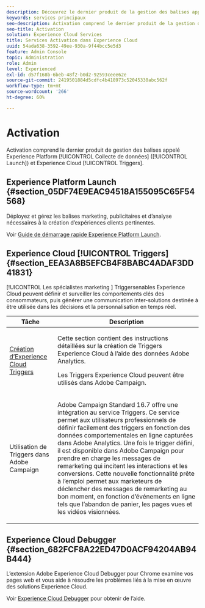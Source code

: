 ```yaml
---
description: Découvrez le dernier produit de la gestion des balises appelé Experience Platform Launch.
keywords: services principaux
seo-description: Activation comprend le dernier produit de la gestion des balises appelé Experience Platform Launch. Dynamic Tag Management et Triggers.
seo-title: Activation
solution: Experience Cloud Services
title: Services Activation dans Experience Cloud
uuid: 54ada638-3592-49ee-930a-9f44bcc5e5d3
feature: Admin Console
topic: Administration
role: Admin
level: Experienced
exl-id: d57f168b-6beb-48f2-b0d2-92593ceee62e
source-git-commit: 2419501884d5cdfc4b418973c52045330abc562f
workflow-type: tm+mt
source-wordcount: '266'
ht-degree: 60%

---
```


# Activation

Activation comprend le dernier produit de gestion des balises appelé Experience Platform [!UICONTROL Collecte de données] ([!UICONTROL Launch]) et Experience Cloud [!UICONTROL Triggers].

## Experience Platform Launch {#section_05DF74E9EAC94518A155095C65F54568}

Déployez et gérez les balises marketing, publicitaires et d’analyse nécessaires à la création d’expériences clients pertinentes.

Voir [Guide de démarrage rapide Experience Platform Launch](https://experienceleague.adobe.com/docs/experience-platform/tags/get-started/quick-start.html?lang=en).

## Experience Cloud [!UICONTROL Triggers] {#section_EEA3A8B5EFCB4F8BABC4ADAF3DD41831}

[!UICONTROL Les spécialistes marketing ] Triggersenables Experience Cloud peuvent définir et surveiller les comportements clés des consommateurs, puis générer une communication inter-solutions destinée à être utilisée dans les décisions et la personnalisation en temps réel.

<table id="table_AF6842470172429EA97C9B02163BD0C3"> 
 <thead> 
  <tr> 
   <th colname="col1" class="entry"> Tâche </th>
   <th colname="col2" class="entry"> Description </th>
  </tr> 
 </thead>
 <tbody> 
  <tr> 
   <td colname="col1"> <p> <a href="triggers.md#concept_887B30241B3E4DB0A2553B2996E2D4FB" format="dita" scope="local"> Création d’Experience Cloud Triggers </a> </p> </td> 
   <td colname="col2"> <p> Cette section contient des instructions détaillées sur la création de Triggers Experience Cloud à l’aide des données Adobe Analytics. </p> <p>Les Triggers Experience Cloud peuvent être utilisés dans Adobe Campaign. </p> </td>
  </tr>
  <tr> 
   <td colname="col1"> <p>Utilisation de Triggers dans Adobe Campaign </p> </td> 
   <td colname="col2"> <p> Adobe Campaign Standard 16.7 offre une intégration au service Triggers. Ce service permet aux utilisateurs professionnels de définir facilement des triggers en fonction des données comportementales en ligne capturées dans Adobe Analytics. Une fois le trigger défini, il est disponible dans Adobe Campaign pour prendre en charge les messages de remarketing qui incitent les interactions et les conversions. Cette nouvelle fonctionnalité prête à l’emploi permet aux marketeurs de déclencher des messages de remarketing au bon moment, en fonction d’événements en ligne tels que l’abandon de panier, les pages vues et les vidéos visionnées. </p> </td>
  </tr>
 </tbody>
</table>


## Experience Cloud Debugger {#section_682FCF8A22ED47D0ACF94204AB94B444}

L’extension Adobe Experience Cloud Debugger pour Chrome examine vos pages web et vous aide à résoudre les problèmes liés à la mise en œuvre des solutions Experience Cloud.

Voir [Experience Cloud Debugger](https://experienceleague.adobe.com/docs/debugger/using/experience-cloud-debugger.html?lang=fr) pour obtenir de l’aide.
